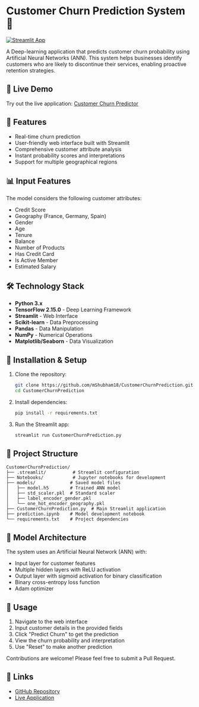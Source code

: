 # Customer Churn Prediction System 🔄

[![Streamlit App](https://static.streamlit.io/badges/streamlit_badge_black_white.svg)](https://customer-churn-prediction-system.streamlit.app/)

A Deep-learning application that predicts customer churn probability using Artificial Neural Networks (ANN). This system helps businesses identify customers who are likely to discontinue their services, enabling proactive retention strategies.

## 🌟 Live Demo
Try out the live application: [Customer Churn Predictor](https://customer-churn-prediction-system.streamlit.app/)

## 🎯 Features

- Real-time churn prediction
- User-friendly web interface built with Streamlit
- Comprehensive customer attribute analysis
- Instant probability scores and interpretations
- Support for multiple geographical regions

## 📊 Input Features

The model considers the following customer attributes:
- Credit Score
- Geography (France, Germany, Spain)
- Gender
- Age
- Tenure
- Balance
- Number of Products
- Has Credit Card
- Is Active Member
- Estimated Salary

## 🛠️ Technology Stack

- **Python 3.x**
- **TensorFlow 2.15.0** - Deep Learning Framework
- **Streamlit** - Web Interface
- **Scikit-learn** - Data Preprocessing
- **Pandas** - Data Manipulation
- **NumPy** - Numerical Operations
- **Matplotlib/Seaborn** - Data Visualization

## 🚀 Installation & Setup

1. Clone the repository:
   ```bash
   git clone https://github.com/mShubham18/CustomerChurnPrediction.git
   cd CustomerChurnPrediction
   ```

2. Install dependencies:
   ```bash
   pip install -r requirements.txt
   ```

3. Run the Streamlit app:
   ```bash
   streamlit run CustomerChurnPrediction.py
   ```

## 📁 Project Structure

```
CustomerChurnPrediction/
├── .streamlit/          # Streamlit configuration
├── Notebooks/           # Jupyter notebooks for development
├── models/             # Saved model files
│   ├── model.h5        # Trained ANN model
│   ├── std_scaler.pkl  # Standard scaler
│   ├── label_encoder_gender.pkl
│   └── one_hot_encoder_geography.pkl
├── CustomerChurnPrediction.py  # Main Streamlit application
├── prediction.ipynb    # Model development notebook
└── requirements.txt    # Project dependencies
```

## 🤖 Model Architecture

The system uses an Artificial Neural Network (ANN) with:
- Input layer for customer features
- Multiple hidden layers with ReLU activation
- Output layer with sigmoid activation for binary classification
- Binary cross-entropy loss function
- Adam optimizer

## 🔧 Usage

1. Navigate to the web interface
2. Input customer details in the provided fields
3. Click "Predict Churn" to get the prediction
4. View the churn probability and interpretation
5. Use "Reset" to make another prediction

Contributions are welcome! Please feel free to submit a Pull Request.

## 🔗 Links
- [GitHub Repository](https://github.com/mShubham18/CustomerChurnPrediction)
- [Live Application](https://customer-churn-prediction-system.streamlit.app/) 